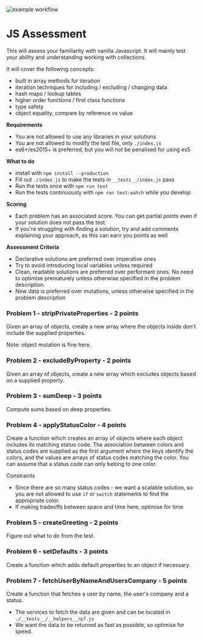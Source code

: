 ![example workflow](https://github.com/martinsagat/tmp-test/actions/workflows/main.yml/badge.svg)

# JS Assessment

This will assess your familiarity with vanilla Javascript. It will mainly test your ability and understanding working with collections.

It will cover the following concepts:

- built in array methods for iteration
- iteration techniques for including / excluding / changing data
- hash maps / lookup tables
- higher order functions / first class functions
- type safety
- object equality, compare by reference vs value

**Requirements**

- You are not allowed to use any libraries in your solutions
- You are not allowed to modify the test file, only `./index.js`
- es6+/es2015+ is preferred, but you will not be penalised for using es5

**What to do**

- install with `npm install --production`
- Fill out `./index.js` to make the tests in `__tests__/index.js` pass
- Run the tests once with `npm run test`
- Run the tests continuously with `npm run test:watch` while you develop

**Scoring**

- Each problem has an associated score. You can get partial points even if your solution does not pass the test.
- If you're struggling with finding a solution, try and add comments explaining your approach, as this can earn you points as well

**Assessment Criteria**

- Declarative solutions are preferred over imperative ones
- Try to avoid introducing local variables unless required
- Clean, readable solutions are preferred over performant ones. No need to optimise prematurely unless otherwise specified in the problem description.
- New data is preferred over mutations, unless otherwise specified in the problem description

### Problem 1 - stripPrivateProperties - 2 points

Given an array of objects, create a new array where the objects inside don't include the supplied
properties.

Note: object mutation is fine here.

### Problem 2 - excludeByProperty - 2 points

Given an array of objects, create a new array which excludes objects based on a supplied property.

### Problem 3 - sumDeep - 3 points

Compute sums based on deep properties.

### Problem 4 - applyStatusColor - 4 points

Create a function which creates an array of objects where
each object includes its matching status code. The association between
colors and status codes are supplied as the first argument where
the keys identify the colors, and the values are arrays of status codes matching the color.
You can assume that a status code can only belong to one color.

Constraints

- Since there are so many status codes - we want a scalable solution, so you are not allowed to use `if` or `switch` statements
  to find the appropriate color.
- If making tradeoffs between space and time here, optimise for time

### Problem 5 - createGreeting - 2 points

Figure out what to do from the test.

### Problem 6 - setDefaults - 3 points

Create a function which adds default properties to an object if necessary.

### Problem 7 - fetchUserByNameAndUsersCompany - 5 points

Create a function that fetches a user by name, the user's company and a status.

- The services to fetch the data are given and can be located in `./__tests__/__helpers__/p7.js`
- We want the data to be returned as fast as possible, so optimise for speed.
